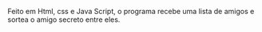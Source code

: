 Feito em Html, css e Java Script, o  programa recebe uma lista de amigos e sortea o amigo secreto entre eles.
